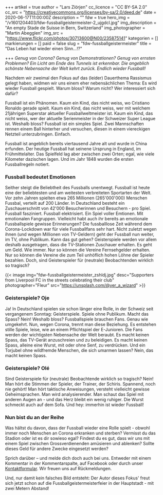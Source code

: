 +++
artikel = true
author = "Lars Ziörjen"
cc_licence = "CC BY-SA 2.0"
cc_src = "https://creativecommons.org/licenses/by-sa/2.0/deed.de"
date = 2020-06-17T11:00:00Z
description = ""
fdw = true
hero_img = "/v1601204403/fdw-fussballgeistermeister-2_ujgdcl.jpg"
img_description = "An empty Stade de Suisse in Bern, Switzerland"
img_photographer = "Martin Abegglen"
img_src = "https://www.flickr.com/photos/30713600@N00/235875141"
kategorien = []
markierungen = []
paid = false
slug = "fdw-fussballgeistermeister"
title = "Das Leben hat wieder einen Sinn...!?"

+++
_Genug von Corona? Genug von Demonstrationen? Genug von ernsten Problemen? Ein Licht am Ende des Tunnels ist erkennbar. Die angeblich schönste Nebensache der Welt kehrt zurück. Endlich wieder Fussball!_

Nachdem wir zweimal den Fokus auf das (leider) Dauerthema Rassismus gelegt haben, widmen wir uns einem eher nebensächlichen Thema: Es wird wieder Fussball gespielt. Warum bloss? Warum nicht? Wer interessiert sich dafür?

Fussball ist ein Phänomen. Kaum ein Kind, das nicht weiss, wo Cristiano Ronaldo gerade spielt. Kaum ein Kind, das nicht weiss, wer mit welchem 21jährigen Superstar aktueller Fussballweltmeister ist. Kaum ein Kind, das nicht weiss, wer der aktuelle Serienmeister in der Schweizer Super League ist. Weshalb bloss? Fussball ist ein simples Spiel. Zwei Mannschaften rennen einem Ball hinterher und versuchen, diesen in einem viereckigen Netzteil unterzubringen. Einfach.

Fussball ist angeblich bereits viertausend Jahre alt und wurde in China erfunden. Der heutige Fussball hat seinene Ursprung in England, im Frühmittelalter. Das Spielfeld lag aber zwischen zwei Orten; egal, wie viele Kilometer dazischen lagen. Und im Jahr 1848 wurden die ersten Fussballregeln notiert.

### Fussball bedeutet Emotionen​

Seither steigt die Beliebtheit des Fussballs unentwegt. Fussball ist heute eine der beliebtesten und am weitesten verbreiteten Sportarten der Welt. Vor zehn Jahren spielten etwa 265 Millionen (265'000'000) Menschen Fussbal, verteilt auf 200 Länder. In Deutschland besteht ein Zuschauerschnitt von 42'000 Besucherinnen und Besuchern - pro Spiel. Fussball fasziniert. Fussball elektrisiert. Ein Spiel voller Emtionen. Mit emotionalen Fangruppen. Vielleicht habt auch ihr bereits an emotionale Fussballspiele gewisse Erinnerungen? Die fussballlose Zeit während dem Corona-Lockdown war für viele Fussballfans sehr hart. Nicht zuletzt wegen ihnen (und wegen Millionen von TV-Geldern) geht der Fussball nun weiter, im TV, ohne Publikum. Kann das gut gehen? Geisterspiele werden vor allem deshalb ausgetragen, dass die TV-Stationen Zuschauer erhalten. Es geht um Geld. Wie immer. Nur so können die Vereine Fernsehgelder erhalten. Nur so können die Vereine die zum Teil unhöflich hohen Löhne der Spieler bezahlen. Doch, sind Geisterspieler für (neutrale) Beobachtenden wirklich so tragisch?

{{< image img="fdw-fussballgeistermeister_zshldj.jpg" desc="Supporters from Liverpool FC in the streets celebrating their club" photographer="Fleur" src="https://unsplash.com/@yer_a_wizard" >}}

### Geisterspiele​? Oje

Ja! In Deutschland spielen sie schon länger eine Rolle, in der Schweiz seit vergangenem Sonntag: Geisterspiele. Spiele ohne Publikum. Macht das Spass? Nein! Weshalb bloss? Fussballspiele brauchen Fans. Genau wie umgekehrt. Nun, wegen Corona, trennt man diese Beziehung. Es entstehen stille Spiele, leise, wie an einem Pflichtspiel der E-Junioren. Die Fans werden der wichtigsten Nebensache der Welt beraubt. Es macht keinen Spass, das TV-Gerät anzuschreien und zu beleidigen. Es macht keinen Spass, alleine eine Wurst, mit oder ohne Senf, zu verdrücken. Und ein Torjubel ohne wildfremde Menschen, die sich umarmen lassen? Nein, das macht keinen Spass.

### Geisterspiele​? Olé

Sind Geisterspiele für (neutrale) Beobachtende wirklich so tragisch? Nein! Man hört die Stimmen der Spieler, der Trainer, der Schiris. Spannend, noch nie gehört! Man hört taktische Anweisungen, versteht vielleicht gewisse Geheimsprachen. Man wird analysierender. Man schaut das Spiel mit anderen Augen an - und das Herz bleibt ein wenig ruhiger. Die Wurst schmeckt auch auf dem Sofa. Und hey: immerhin ist wieder Fussball!

### Nun bist du an der Reihe

Was hältst du davon, dass der Fussball wieder eine Rolle spielt - obwohl immer noch Menschen an Corona erkranken und sterben? Vermisst du das Stadion oder ist es dir sowieso egal? Findest du es gut, dass wir uns mit einem Spiel zwischen Grossverdienenden amüsieren und ablenken? Sollte dieses Geld für andere Zwecke eingesetzt werden?

Sprich darüber – und melde dich doch auch bei uns. Entweder mit einem Kommentar in der Kommentarspalte, auf Facebook oder durch unser [Kontaktformular](https://chinderzytig-v1.netlify.app/kontakt/). Wir freuen uns auf Rückmeldungen.

Und, nur damit kein falsches Bild entsteht: Der Autor dieses Fokus' freut sich jetzt schon auf die Fussballgeistermeisterfeier in der Hauptstadt - mit zwei Metern Abstand!
